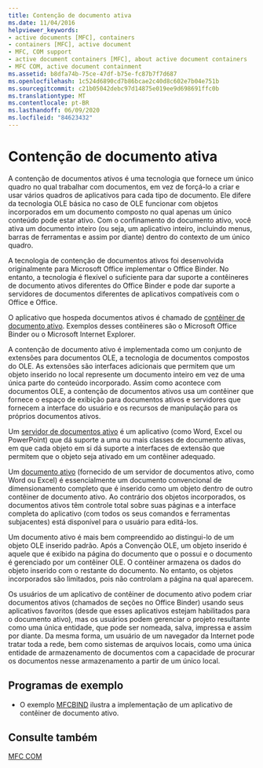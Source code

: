 ```yaml
---
title: Contenção de documento ativa
ms.date: 11/04/2016
helpviewer_keywords:
- active documents [MFC], containers
- containers [MFC], active document
- MFC, COM support
- active document containers [MFC], about active document containers
- MFC COM, active document containment
ms.assetid: b8dfa74b-75ce-47df-b75e-fc87b7f7d687
ms.openlocfilehash: 1c524d6890cd7b86bcae2c40d8c602e7b04e751b
ms.sourcegitcommit: c21b05042debc97d14875e019ee9d698691ffc0b
ms.translationtype: MT
ms.contentlocale: pt-BR
ms.lasthandoff: 06/09/2020
ms.locfileid: "84623432"
---
```

# <a name="active-document-containment"></a>Contenção de documento ativa

A contenção de documentos ativos é uma tecnologia que fornece um único quadro no qual trabalhar com documentos, em vez de forçá-lo a criar e usar vários quadros de aplicativos para cada tipo de documento. Ele difere da tecnologia OLE básica no caso de OLE funcionar com objetos incorporados em um documento composto no qual apenas um único conteúdo pode estar ativo. Com o confinamento do documento ativo, você ativa um documento inteiro (ou seja, um aplicativo inteiro, incluindo menus, barras de ferramentas e assim por diante) dentro do contexto de um único quadro.

A tecnologia de contenção de documentos ativos foi desenvolvida originalmente para Microsoft Office implementar o Office Binder. No entanto, a tecnologia é flexível o suficiente para dar suporte a contêineres de documento ativos diferentes do Office Binder e pode dar suporte a servidores de documentos diferentes de aplicativos compatíveis com o Office e Office.

O aplicativo que hospeda documentos ativos é chamado de [contêiner de documento ativo](active-document-containers.md). Exemplos desses contêineres são o Microsoft Office Binder ou o Microsoft Internet Explorer.

A contenção de documento ativo é implementada como um conjunto de extensões para documentos OLE, a tecnologia de documentos compostos do OLE. As extensões são interfaces adicionais que permitem que um objeto inserido no local represente um documento inteiro em vez de uma única parte do conteúdo incorporado. Assim como acontece com documentos OLE, a contenção de documentos ativos usa um contêiner que fornece o espaço de exibição para documentos ativos e servidores que fornecem a interface do usuário e os recursos de manipulação para os próprios documentos ativos.

Um [servidor de documentos ativo](active-document-servers.md) é um aplicativo (como Word, Excel ou PowerPoint) que dá suporte a uma ou mais classes de documento ativas, em que cada objeto em si dá suporte a interfaces de extensão que permitem que o objeto seja ativado em um contêiner adequado.

Um [documento ativo](active-documents.md) (fornecido de um servidor de documentos ativo, como Word ou Excel) é essencialmente um documento convencional de dimensionamento completo que é inserido como um objeto dentro de outro contêiner de documento ativo. Ao contrário dos objetos incorporados, os documentos ativos têm controle total sobre suas páginas e a interface completa do aplicativo (com todos os seus comandos e ferramentas subjacentes) está disponível para o usuário para editá-los.

Um documento ativo é mais bem compreendido ao distingui-lo de um objeto OLE inserido padrão. Após a Convenção OLE, um objeto inserido é aquele que é exibido na página do documento que o possui e o documento é gerenciado por um contêiner OLE. O contêiner armazena os dados do objeto inserido com o restante do documento. No entanto, os objetos incorporados são limitados, pois não controlam a página na qual aparecem.

Os usuários de um aplicativo de contêiner de documento ativo podem criar documentos ativos (chamados de seções no Office Binder) usando seus aplicativos favoritos (desde que esses aplicativos estejam habilitados para o documento ativo), mas os usuários podem gerenciar o projeto resultante como uma única entidade, que pode ser nomeada, salva, impressa e assim por diante. Da mesma forma, um usuário de um navegador da Internet pode tratar toda a rede, bem como sistemas de arquivos locais, como uma única entidade de armazenamento de documentos com a capacidade de procurar os documentos nesse armazenamento a partir de um único local.

## <a name="sample-programs"></a>Programas de exemplo

- O exemplo [MFCBIND](../overview/visual-cpp-samples.md) ilustra a implementação de um aplicativo de contêiner de documento ativo.

## <a name="see-also"></a>Consulte também

[MFC COM](mfc-com.md)
